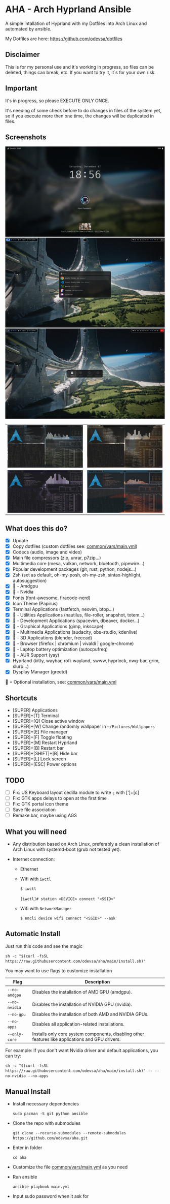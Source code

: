 # AHA - Arch Hyprland Ansible

A simple intallation of Hyprland with my Dotfiles into Arch Linux and automated by ansible.

My Dotfiles are here: https://github.com/odevsa/dotfiles

## Disclaimer

This is for my personal use and it's working in progress, so files can be deleted, things can break, etc. If you want to try it, it`s for your own risk.

## Important

It's in progress, so please EXECUTE ONLY ONCE.

It's needing of some check before to do changes in files of the system yet, so if you execute more then one time, the changes will be duplicated in files.

## Screenshots

![Lockscreen](assets/lockscreen.jpg)
![Applications](assets/apps.jpg)
![Power Options](assets/power.jpg)

|                                    |                                    |
| :--------------------------------: | :--------------------------------: |
| ![Desktop 1](assets/desktop-1.jpg) | ![Desktop 2](assets/desktop-2.jpg) |
| ![Desktop 3](assets/desktop-3.jpg) | ![Desktop 4](assets/desktop-4.jpg) |

## What does this do?

- [x] Update
- [x] Copy dotfiles (custom dotfiles see: [common/vars/main.yml](common/vars/main.yml))
- [x] Codecs (audio, image and video)
- [x] Main file compressors (zip, unrar, p7zip...)
- [x] Multimedia core (mesa, vulkan, network, bluetooth, pipewire...)
- [x] Popular development packages (git, rust, python, nodejs...)
- [x] Zsh (set as default, oh-my-posh, oh-my-zsh, sintax-highlight, autosuggestion)
- [x] :checkered_flag: - Amdgpu
- [x] :checkered_flag: - Nvidia
- [x] Fonts (font-awesome, firacode-nerd)
- [x] Icon Theme (Papirus)
- [x] Terminal Applications (fastfetch, neovim, btop...)
- [x] :checkered_flag: - Utilities Applications (nautilus, file-roller, snapshot, totem...)
- [x] :checkered_flag: - Development Applications (spacevim, dbeaver, docker...)
- [x] :checkered_flag: - Graphical Applications (gimp, inkscape)
- [x] :checkered_flag: - Multimedia Applications (audacity, obs-studio, kdenlive)
- [x] :checkered_flag: - 3D Applications (blender, freecad)
- [x] :checkered_flag: - Browser (firefox | chromium | vivaldi | google-chrome)
- [x] :checkered_flag: - Laptop battery optimization (autocpufreq)
- [x] :checkered_flag: - AUR Support (yay)
- [x] Hyprland (kitty, waybar, rofi-wayland, swww, hyprlock, nwg-bar, grim, slurp...)
- [x] Dysplay Manager (greetd)

:checkered_flag: = Optional installation, see: [common/vars/main.yml](common/vars/main.yml)

## Shortcuts

- [SUPER] Applications
- [SUPER]+[T] Terminal
- [SUPER]+[Q] Close active window
- [SUPER]+[W] Change randomly wallpaper in `~/Pictures/Wallpapers`
- [SUPER]+[E] File manager
- [SUPER]+[F] Toggle floating
- [SUPER]+[M] Restart Hyprland
- [SUPER]+[B] Restart bar
- [SUPER]+[SHIFT]+[B] Hide bar
- [SUPER]+[L] Lock screen
- [SUPER]+[ESC] Power options

## TODO

- [ ] Fix: US Keyboard layout cedilla module to write `ç` with [']+[c]
- [ ] Fix: GTK apps delays to open at the first time
- [ ] Fix: GTK portal icon theme
- [ ] Save file association
- [ ] Remake bar, maybe using AGS

## What you will need

- Any distribution based on Arch Linux, preferably a clean installation of Arch Linux with systemd-boot (grub not tested yet).
- Internet connection:

  - Ethernet
  - Wifi with `iwctl`

    ```
    $ iwctl

    [iwctl]# station <DEVICE> connect "<SSID>"
    ```

  - Wifi with `NetworkManager`
    ```
    $ nmcli device wifi connect "<SSID>" --ask
    ```

## Automatic Install

Just run this code and see the magic

```
sh -c "$(curl -fsSL https://raw.githubusercontent.com/odevsa/aha/main/install.sh)"
```

You may want to use flags to customize installation

| Flag          | Description                                                                                       |
| ------------- | ------------------------------------------------------------------------------------------------- |
| `--no-amdgpu` | Disables the installation of AMD GPU (amdgpu).                                                    |
| `--no-nvidia` | Disables the installation of NVIDIA GPU (nvidia).                                                 |
| `--no-gpu`    | Disables the installation of both AMD and NVIDIA GPUs.                                            |
| `--no-apps`   | Disables all application-related installations.                                                   |
| `--only-core` | Installs only core system components, disabling other features like applications and GPU drivers. |

For example: If you don't want Nvidia driver and default applications, you can try:

```
sh -c "$(curl -fsSL https://raw.githubusercontent.com/odevsa/aha/main/install.sh)" -- --no-nvidia --no-apps
```

## Manual Install

- Install necessary dependencies

  ```
  sudo pacman -S git python ansible
  ```

- Clone the repo with submodules

  ```
  git clone --recurse-submodules --remote-submodules https://github.com/odevsa/aha.git
  ```

- Enter in folder

  ```
  cd aha
  ```

- Customize the file [common/vars/main.yml](common/vars/main.yml) as you need

- Run ansible
  ```
  ansible-playbook main.yml
  ```
- Input sudo password when it ask for
